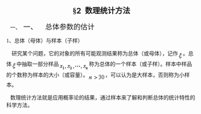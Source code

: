 <div class=Section1>
<p class=MsoNormal align=center style='text-align:center'><b><span lang=ZH-CN
style='font-size:15.0pt;font-family:宋体_GB2312'>§</span></b><b><span lang=EN-US
style='font-size:15.0pt'>2</span></b><b><span lang=EN-US style='font-size:15.0pt;
font-family:宋体_GB2312'>&nbsp; </span></b><b><span lang=ZH-CN style='font-size:
15.0pt;font-family:宋体_GB2312'>数理统计方法</span></b></p>
<p class=MsoNormal style='margin-left:36.0pt;text-indent:-28.5pt'><span
lang=EN-US>一、<span style='font:7.0pt "Times New Roman"'>&nbsp;&nbsp; </span></span><span
lang=ZH-CN style='font-size:14.0pt;font-family:宋体_GB2312'>一、</span><span
lang=EN-US style='font-size:7.0pt'>&nbsp;&nbsp;&nbsp;&nbsp;&nbsp;&nbsp;&nbsp; </span><span
lang=ZH-CN style='font-size:14.0pt;font-family:宋体_GB2312'>总体参数的估计</span></p>
<p class=MsoNormal><span lang=EN-US style='font-family:宋体_GB2312'>1</span><span
lang=ZH-CN style='font-family:宋体_GB2312'>、总体（母体）与样本（子样）</span></p>
<p class=MsoNormal><span lang=EN-US style='font-family:宋体_GB2312'>&nbsp;&nbsp;&nbsp;
</span><span lang=ZH-CN style='font-family:宋体_GB2312'>研究某个问题，它的对象的所有可能观测结果称为总体（或母体），记作</span><sub><span
lang=EN-US style='font-family:宋体_GB2312'><img width=13 height=21
src="res/17e9d95da129bdd93c34fb6cc6aaaa52_5851_files/image002.gif"
u1:shapes="_x0000_i1025" align=absmiddle></span></sub><span lang=ZH-CN
style='font-family:宋体_GB2312'>。总体</span><sub><span lang=EN-US style='font-family:
宋体_GB2312'><img width=13 height=21
src="res/17e9d95da129bdd93c34fb6cc6aaaa52_5851_files/image004.gif"
u1:shapes="_x0000_i1026" align=absmiddle></span></sub><span lang=ZH-CN
style='font-family:宋体_GB2312'>中抽取一部分样品</span><sub><span lang=EN-US
style='font-family:宋体_GB2312'><img width=80 height=24
src="res/17e9d95da129bdd93c34fb6cc6aaaa52_5851_files/image006.gif"
u1:shapes="_x0000_i1027" align=absmiddle></span></sub><span lang=ZH-CN
style='font-family:宋体_GB2312'>称为总体的一个样本（或子样）。样本中样品的个数称为样本的大小（或容量）。</span><sub><span
lang=EN-US style='font-family:宋体_GB2312'><img width=45 height=19
src="res/17e9d95da129bdd93c34fb6cc6aaaa52_5851_files/image008.gif"
u1:shapes="_x0000_i1028" align=absmiddle></span></sub><span lang=ZH-CN
style='font-family:宋体_GB2312'>，可以认为是大样本，否则称为小样本。</span></p>
<p class=MsoNormal><span lang=EN-US style='font-family:宋体_GB2312'>&nbsp;&nbsp; </span><span
lang=ZH-CN style='font-family:宋体_GB2312'>数理统计方法就是应用概率论的结果，通过样本来了解和判断总体的统计特性的科学方法。</span></p>
</div>